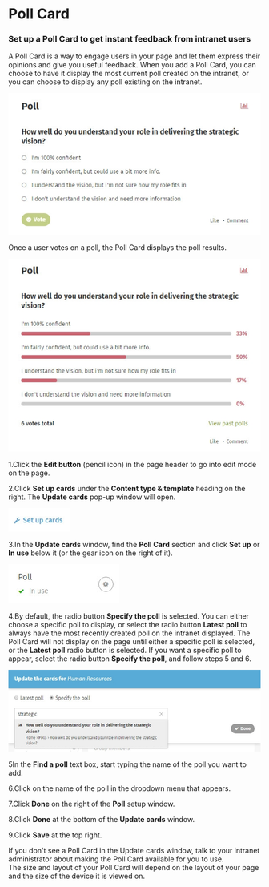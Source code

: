 # Poll Card

### Set up a Poll Card to get instant feedback from intranet users

A Poll Card is a way to engage users in your page and let them express their opinions and give you useful feedback. When you add a Poll Card, you can choose to have it display the most current poll created on the intranet, or you can choose to display any poll existing on the intranet.

![](../../../.gitbook/assets/1%20%2812%29.jpg)

Once a user votes on a poll, the Poll Card displays the poll results.

![](../../../.gitbook/assets/2%20%2835%29.jpg)



1.Click the **Edit button** \(pencil icon\) in the page header to go into edit mode on the page.

2.Click **Set up cards** under the **Content type & template** heading on the right. The **Update cards** pop-up window will open.  


![](../../../.gitbook/assets/3%20%2827%29.jpg)

3.In the **Update cards** window, find the **Poll Card** section and click **Set up** or **In use** below it \(or the gear icon on the right of it\).  


![](../../../.gitbook/assets/4%20%2845%29.jpg)

4.By default, the radio button **Specify the poll** is selected. You can either choose a specific poll to display, or select the radio button **Latest poll** to always have the most recently created poll on the intranet displayed. The Poll Card will not display on the page until either a specific poll is selected, or the **Latest poll** radio button is selected. If you want a specific poll to appear, select the radio button **Specify the poll**, and follow steps 5 and 6.

![](../../../.gitbook/assets/5%20%2813%29.jpg)



5In the **Find a poll** text box, start typing the name of the poll you want to add.

6.Click on the name of the poll in the dropdown menu that appears.

7.Click **Done** on the right of the **Poll** setup window.

8.Click **Done** at the bottom of the **Update cards** window.

9.Click **Save** at the top right. 

If you don't see a Poll Card in the Update cards window, talk to your intranet administrator about making the Poll Card available for you to use.  
The size and layout of your Poll Card will depend on the layout of your page and the size of the device it is viewed on.

